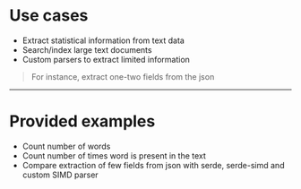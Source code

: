 # Use cases

- Extract statistical information from text data
- Search/index large text documents
- Custom parsers to extract limited information

> For instance, extract one-two fields from the json

---

# Provided examples

- Count number of words
- Count number of times word is present in the text
- Compare extraction of few fields from json with 
  serde, serde-simd and custom SIMD parser
